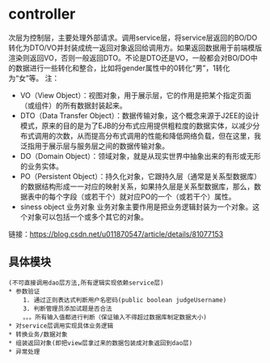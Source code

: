 # controller
次层为控制层，主要处理外部请求。调用service层，将service层返回的BO/DO转化为DTO/VO并封装成统一返回对象返回给调用方。如果返回数据用于前端模版渲染则返回VO，否则一般返回DTO。不论是DTO还是VO，一般都会对BO/DO中的数据进行一些转化和整合，比如将gender属性中的0转化“男”，1转化为“女”等。
注：
* VO（View Object）：视图对象，用于展示层，它的作用是把某个指定页面（或组件）的所有数据封装起来。
* DTO（Data Transfer Object）：数据传输对象，这个概念来源于J2EE的设计模式，原来的目的是为了EJB的分布式应用提供粗粒度的数据实体，以减少分布式调用的次数，从而提高分布式调用的性能和降低网络负载，但在这里，我泛指用于展示层与服务层之间的数据传输对象。
* DO（Domain Object）：领域对象，就是从现实世界中抽象出来的有形或无形的业务实体。
* PO（Persistent Object）：持久化对象，它跟持久层（通常是关系型数据库）的数据结构形成一一对应的映射关系，如果持久层是关系型数据库，那么，数据表中的每个字段（或若干个）就对应PO的一个（或若干个）属性。
* siness object 业务对象
业务对象主要作用是把业务逻辑封装为一个对象。这个对象可以包括一个或多个其它的对象。

链接：https://blog.csdn.net/u011870547/article/details/81077153

## 具体模块
    (不可直接调用dao层方法,所有逻辑实现依赖service层)
    * 参数验证
        1. 通过正则表达式判断用户名密码(public boolean judgeUsername)
        3. 判断管理员添加试题是否合法
        。。。所有输入值都进行判断（保证输入不得超过数据库制定数据大小)
    * 对service层调用实现具体业务逻辑
    * 转换业务/数据对象
    * 组装返回对象(即把view层拿过来的数据包装成对象返回到dao层)
    * 异常处理

